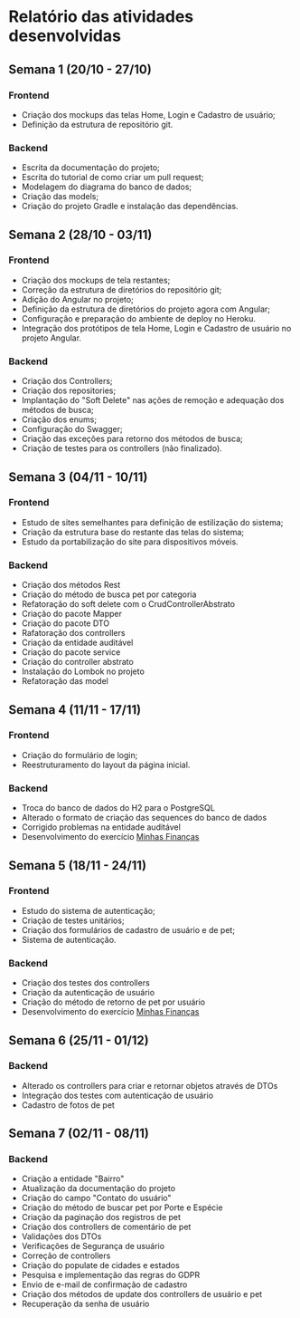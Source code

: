 
# Relatório das atividades desenvolvidas

## Semana 1 (20/10 - 27/10)
### Frontend
- Criação dos mockups das telas Home, Login e Cadastro de usuário;
- Definição da estrutura de repositório git.

### Backend
- Escrita da documentação do projeto;
- Escrita do tutorial de como criar um pull request;
- Modelagem do diagrama do banco de dados;
- Criação das models;
- Criação do projeto Gradle e instalação das dependências.

## Semana 2 (28/10 - 03/11)
### Frontend
- Criação dos mockups de tela restantes;
- Correção da estrutura de diretórios do repositório git;
- Adição do Angular no projeto;
- Definição da estrutura de diretórios do projeto agora com Angular;
- Configuração e preparação do ambiente de deploy no Heroku.
- Integração dos protótipos de tela Home, Login e Cadastro de usuário no projeto Angular.

### Backend
- Criação dos Controllers;
- Criação dos repositories;
- Implantação do "Soft Delete" nas ações de remoção e adequação dos métodos de busca;
- Criação dos enums;
- Configuração do Swagger;
- Criação das exceções para retorno dos métodos de busca;
- Criação de testes para os controllers (não finalizado).

## Semana 3 (04/11 - 10/11)
### Frontend
- Estudo de sites semelhantes para definição de estilização do sistema;
- Criação da estrutura base do restante das telas do sistema;
- Estudo da portabilização do site para dispositivos móveis.

### Backend
- Criação dos métodos Rest 
- Criação do método de busca pet por categoria
- Refatoração do soft delete com o CrudControllerAbstrato 
- Criação do pacote Mapper 
- Criação do pacote DTO
- Rafatoração dos controllers 
- Criação da entidade auditável
- Criação do pacote service
- Criação do controller abstrato
- Instalação do Lombok no projeto
- Refatoração das model 

## Semana 4 (11/11 - 17/11)
### Frontend
- Criação do formulário de login;
- Reestruturamento do layout da página inicial.

### Backend
- Troca do banco de dados do H2 para o PostgreSQL
- Alterado o formato de criação das sequences do banco de dados
- Corrigido problemas na entidade auditável
- Desenvolvimento do exercício [Minhas Finanças](https://academiadev.gitbook.io/joinville/exercicios/minhas-financas)

## Semana 5 (18/11 - 24/11)
### Frontend
- Estudo do sistema de autenticação;
- Criação de testes unitários;
- Criação dos formulários de cadastro de usuário e de pet;
- Sistema de autenticação.

### Backend
- Criação dos testes dos controllers
- Criação da autenticação de usuário
- Criação do método de retorno de pet por usuário
- Desenvolvimento do exercício [Minhas Finanças](https://academiadev.gitbook.io/joinville/exercicios/minhas-financas)


## Semana 6 (25/11 - 01/12)

### Backend
- Alterado os controllers para criar e retornar objetos através de DTOs
- Integração dos testes com autenticação de usuário
- Cadastro de fotos de pet

## Semana 7 (02/11 - 08/11)

### Backend
- Criação a entidade "Bairro"
- Atualização da documentação do projeto
- Criação do campo "Contato do usuário"
- Criação do método de buscar pet por Porte e Espécie
- Criação da paginação dos registros de pet
- Criação dos controllers de comentário de pet
- Validações dos DTOs
- Verificações de Segurança de usuário
- Correção de controllers 
- Criação do populate de cidades e estados
- Pesquisa e implementação das regras do GDPR
- Envio de e-mail de confirmação de cadastro 
- Criação dos métodos de update dos controllers de usuário e pet
- Recuperação da senha de usuário 
